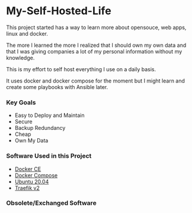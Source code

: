 # My-Self-Hosted-Life

This project started has a way to learn more about opensouce, web apps, linux and docker.

The more I learned the more I realized that I should own my own data and that I was giving companies a lot of my personal information without my knowledge.

This is my effort to self host everything I use on a daily basis. 

It uses docker and docker compose for the moment but I might learn and create some playbooks with Ansible later.

### Key Goals

- Easy to Deploy and Maintain
- Secure
- Backup Redundancy
- Cheap
- Own My Data

### Software Used in this Project

- [Docker CE](https://docs.docker.com/get-docker/)
- [Docker Compose](https://docs.docker.com/compose/)
- [Ubuntu 20.04](https://ubuntu.com/download/server)
- [Traefik v2](https://docs.traefik.io/)

### Obsolete/Exchanged Software
